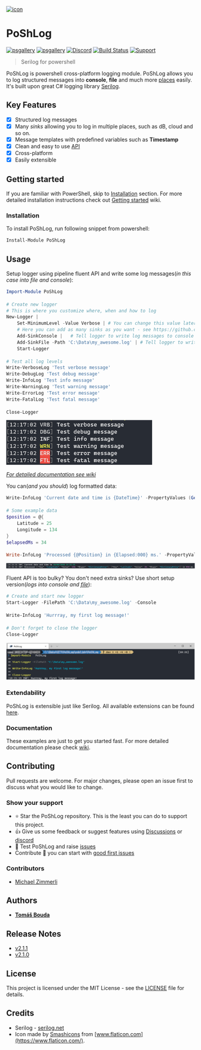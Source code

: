 [![icon](https://github.com/PoShLog/PoShLog/blob/master/images/icons/poshlog-icon-64.png?raw=true)](https://github.com/PoShLog/PoShLog)

# PoShLog

[![psgallery](https://img.shields.io/powershellgallery/v/poshlog.svg)](https://www.powershellgallery.com/packages/PoShLog/) [![psgallery](https://img.shields.io/powershellgallery/dt/poshlog.svg)](https://www.powershellgallery.com/packages/PoShLog/) [![Discord](https://img.shields.io/discord/693754316305072199?color=orange&label=discord)](https://discord.gg/FVdVxuw) [![Build Status](https://tomlabscloud.visualstudio.com/PoShLog/_apis/build/status/PoShLog.PoShLog%20-%20BuildOnly?branchName=master)](https://tomlabscloud.visualstudio.com/PoShLog/_build/latest?definitionId=17&branchName=master) [![Support](https://img.shields.io/badge/%24-Support-blueviolet)](https://www.paypal.com/cgi-bin/webscr?cmd=_s-xclick&hosted_button_id=GRARVRTVNEUHS)

>Serilog for powershell

PoShLog is powershell cross-platform logging module. PoShLog allows you to log structured messages into **console**, **file** and much more [places](https://github.com/PoShLog/PoShLog/wiki/Sinks) easily.
It's built upon great C# logging library [Serilog](https://serilog.net/).

## Key Features

* [x] Structured log messages
* [x] Many *sinks* allowing you to log in multiple places, such as dB, cloud and so on. 
* [x] Message templates with predefined variables such as **Timestamp**
* [x] Clean and easy to use [API](https://github.com/PoShLog/PoShLog/wiki/Cmdlets)
* [x] Cross-platform
* [x] Easily extensible

## Getting started

If you are familiar with PowerShell, skip to [Installation](#installation) section. For more detailed installation instructions check out [Getting started](https://github.com/PoShLog/PoShLog/wiki/Getting-started) wiki.

### Installation

To install PoShLog, run following snippet from powershell:

```ps1
Install-Module PoShLog
```

## Usage

Setup logger using pipeline fluent API and write some log messages(*in this case into file and console*):

```ps1
Import-Module PoShLog

# Create new logger
# This is where you customize where, when and how to log
New-Logger |
    Set-MinimumLevel -Value Verbose | # You can change this value later to filter log messages
    # Here you can add as many sinks as you want - see https://github.com/PoShLog/PoShLog/wiki/Sinks for all available sinks
    Add-SinkConsole |   # Tell logger to write log messages to console
    Add-SinkFile -Path 'C:\Data\my_awesome.log' | # Tell logger to write log messages into file
    Start-Logger

# Test all log levels
Write-VerboseLog 'Test verbose message'
Write-DebugLog 'Test debug message'
Write-InfoLog 'Test info message'
Write-WarningLog 'Test warning message'
Write-ErrorLog 'Test error message'
Write-FatalLog 'Test fatal message'

Close-Logger
```

![poshlog_example_fullversion](images/poshlog_example_fullversion.png)

[*For detailed documentation see wiki*](https://github.com/PoShLog/PoShLog/wiki)

You can(*and you should*) log formatted data:

```ps1
Write-InfoLog 'Current date and time is {DateTime}' -PropertyValues (Get-Date)

# Some example data
$position = @{
    Latitude = 25
    Longitude = 134
}
$elapsedMs = 34

Write-InfoLog 'Processed {@Position} in {Elapsed:000} ms.' -PropertyValues $position, $elapsedMs
```

![poshlog_example_simplest_console](images/poshlog_example_structured_data.png)

Fluent API is too bulky? You don't need extra sinks? Use short setup version(*logs into console and [file](poshlog_example_simplest_file.png)*):

```ps1
# Create and start new logger
Start-Logger -FilePath 'C:\Data\my_awesome.log' -Console

Write-InfoLog 'Hurrray, my first log message!'

# Don't forget to close the logger
Close-Logger
```

![poshlog_example_simplest_console](images/poshlog_example_simplest_console.png)

### Extendability

PoShLog is extensible just like Serilog. All available extensions can be found [here](https://github.com/PoShLog/PoShLog/wiki/Extension-modules).

### Documentation

These examples are just to get you started fast. For more detailed documentation please check [wiki](https://github.com/PoShLog/PoShLog/wiki).

## Contributing

Pull requests are welcome. For major changes, please open an issue first to discuss what you would like to change.

### Show your support

* :star: Star the PoShLog repository. This is the least you can do to support this project.
* :thumbsup: Give us some feedback or suggest features using [Discussions](https://github.com/PoShLog/PoShLog/discussions) or [discord](https://discord.gg/FVdVxuw)
* :mag_right: Test PoShLog and raise [issues](https://github.com/PoShLog/PoShLog/issues)
* Contribute :rocket: you can start with [good first issues](https://github.com/PoShLog/PoShLog/issues?q=is%3Aissue+is%3Aopen+label%3A%22good+first+issue%22)

### Contributors

* [Michael Zimmerli](https://github.com/gitbute)

## Authors

* [**Tomáš Bouda**](http://tomasbouda.cz)

## Release Notes

* [v2.1.1](releaseNotes/v2.1.1.md)
* [v2.1.0](releaseNotes/v2.1.0.md)

## License

This project is licensed under the MIT License - see the [LICENSE](LICENSE) file for details.

## Credits

* Serilog - [serilog.net](https://serilog.net/)
* Icon made by [Smashicons](https://smashicons.com/) from [www.flaticon.com](https://www.flaticon.com/).
